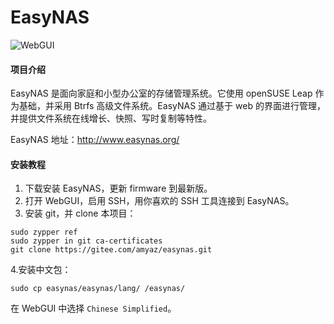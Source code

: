 # EasyNAS

![WebGUI](https://gitee.com/amyaz/easynas/raw/master/easynas.jpg)

#### 项目介绍
EasyNAS 是面向家庭和小型办公室的存储管理系统。它使用 openSUSE Leap 作为基础，并采用 Btrfs 高级文件系统。EasyNAS 通过基于 web 的界面进行管理，并提供文件系统在线增长、快照、写时复制等特性。

EasyNAS 地址：http://www.easynas.org/

#### 安装教程
1. 下载安装 EasyNAS，更新 firmware 到最新版。
2. 打开 WebGUI，启用 SSH，用你喜欢的 SSH 工具连接到 EasyNAS。
3. 安装 git，并 clone 本项目：
```
sudo zypper ref
sudo zypper in git ca-certificates
git clone https://gitee.com/amyaz/easynas.git
```
4.安装中文包：
```
sudo cp easynas/easynas/lang/ /easynas/
```
在 WebGUI 中选择 `Chinese Simplified`。